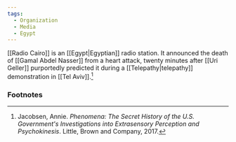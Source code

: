 ```yaml
---
tags:
  - Organization
  - Media
  - Egypt
---
```

[[Radio Cairo]] is an [[Egypt|Egyptian]] radio station. It announced the death of [[Gamal Abdel Nasser]] from a heart attack, twenty minutes after [[Uri Geller]] purportedly predicted it during a [[Telepathy|telepathy]] demonstration in [[Tel Aviv]].[^1]

### Footnotes
[^1]: Jacobsen, Annie. *Phenomena: The Secret History of the U.S. Government's Investigations into Extrasensory Perception and Psychokinesis*. Little, Brown and Company, 2017.
